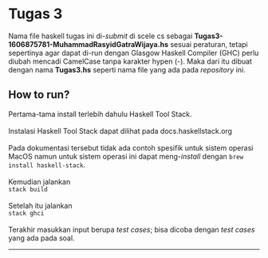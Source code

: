 # Tugas 3

Nama file haskell tugas ini di-*submit* di scele cs sebagai **Tugas3-1606875781-MuhammadRasyidGatraWijaya.hs** sesuai peraturan, tetapi sepertinya agar dapat di-run dengan Glasgow Haskell Compiler (GHC) perlu diubah mencadi CamelCase tanpa karakter hypen (-). Maka dari itu dibuat dengan nama **Tugas3.hs** seperti nama file yang ada pada *repository* ini.

## How to run?
Pertama-tama install terlebih dahulu Haskell Tool Stack.<br><br>
Instalasi Haskell Tool Stack dapat dilihat pada docs.haskellstack.org<br><br>
Pada dokumentasi tersebut tidak ada contoh spesifik untuk sistem operasi MacOS namun untuk sistem operasi ini dapat meng-*install* dengan `brew install haskell-stack`.<br><br>
Kemudian jalankan <br>
`
stack build
`
<br><br>
Setelah itu jalankan 
<br>
`
stack ghci
`
<br><br>
Terakhir masukkan input berupa *test cases*; bisa dicoba dengan *test cases* yang ada pada soal.
***